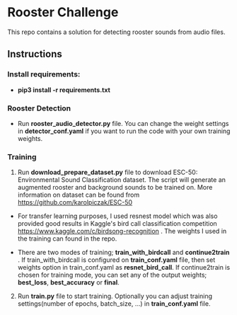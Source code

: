 # Rooster Challenge

This repo contains a solution for detecting rooster sounds from audio files.

## Instructions

### Install requirements:
  - **pip3 install -r requirements.txt**
  
### Rooster Detection 
  - Run **rooster_audio_detector.py** file. You can change the weight settings in **detector_conf.yaml** if you want to run the code with your own training weights.
  
### Training 
  
1. Run **download_prepare_dataset.py** file to download ESC-50: Environmental Sound Classification dataset. The script will generate an augmented rooster and background sounds to be trained on. More information on dataset can be found from https://github.com/karolpiczak/ESC-50

  - For transfer learning purposes, I used resnest model which was also provided good results in Kaggle's bird call classification competition https://www.kaggle.com/c/birdsong-recognition . The weights I used in the training can found in the repo. 

 - There are two modes of training; **train_with_birdcall** and **continue2train** . If train_with_birdcall is configured on **train_conf.yaml** file, then set weights option in train_conf.yaml as **resnet_bird_call**. If continue2train is chosen for training mode, you can set any of the output weights; **best_loss**, **best_accuracy** or **final**.
 

2. Run **train.py** file to start training. Optionally you can adjust training settings(number of epochs, batch_size, ...) in **train_conf.yaml** file.  
